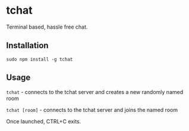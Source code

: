# tchat

Terminal based, hassle free chat.

## Installation

```sudo npm install -g tchat```

## Usage

```tchat``` - connects to the tchat server and creates a new randomly named room

```tchat [room]``` - connects to the tchat server and joins the named room

Once launched, CTRL+C exits.
